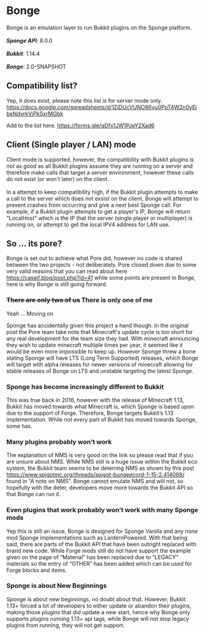 # Bonge

Bonge is an emulation layer to run Bukkit plugins on the Sponge platform. 
<br><br>
**_Sponge API_**: 8.0.0 <br>
<br>
**_Bukkit_**: 1.14.4<br>
<br>
**_Bonge_**: 2.0-SNAPSHOT <br>

## Compatibility list?
Yep, it does exist, please note this list is for server mode only. https://docs.google.com/spreadsheets/d/1ZiDUcVUNO86vu0PpT4W2n0yEjbeNdvrkVjPkSxrMGbk 

Add to the list here.
https://forms.gle/qDfx1JW1PJeY2Xad6

## Client (Single player / LAN) mode
Client mode is supported, however, the compatibility with Bukkit plugins is not as good as all Bukkit plugins assume they are running on a server and therefore make calls that target a server environment, however these calls do not exist (or won't later) on the client. <br><br>
In a attempt to keep compatibility high, if the Bukkit plugin attempts to make a call to the server which does not exsist on the client, Bonge will attempt to prevent crashes from occurring and give a next best Sponge call. For example, if a Bukkit plugin attempts to get a player's IP, Bonge will return "LocalHost" which is the IP that the server (single player or multiplayer) is running on, or attempt to get the local IPV4 address for LAN use.

## So … its pore?
Bonge is set out to achieve what Pore did, however no code is shared between the two projects - not deliberately. Pore closed down due to some very valid reasons that you can read about here https://caseif.blog/post.php?id=41 while some points are present in Bonge, here is why Bonge is still going forward. 

### ~~There are only two of us~~ There is only one of me
Yeah … Moving on

Sponge has accidentally given this project a hand though. In the original post the Pore team take note that Minecraft's update cycle is too short for any real development for the team size they had. With minecraft announcing they wish to update minecraft multiple times per year, it  seemed like it would be even more impossible to keep up. However Sponge threw a bone stating Sponge will have LTS (Long Term Supported) releases, which Bonge will target with alpha releases for newer versions of minecraft allowing for stable releases of Bonge on LTS and unstable targeting the latest Sponge. 
### Sponge has become increasingly different to Bukkit
This was true back in 2016, however with the release of Minecraft 1.13, Bukkit has moved towards what Minecraft is, which Sponge is based upon due to the support of Forge. Therefore, Bonge targets Bukkit’s 1.13 implementation. While not every part of Bukkit has moved towards Sponge, some has.

### Many plugins probably won’t work
The explanation of NMS is very good on the link so please read that if you are unsure about NMS. While NMS still is a huge issue within the Bukkit eco system, the Bukkit team seems to be deterring NMS as shown by this post https://www.spigotmc.org/threads/spigot-bungeecord-1-15-2.414068/ found in “A note on NMS”. Bonge cannot emulate NMS and will not, so hopefully with the deter, developers move more towards the Bukkit API so that Bonge can run it. 

### Even plugins that work probably won’t work with many Sponge mods
Yep this is still an issue, Bonge is designed for Sponge Vanilla and any none mod Sponge implementations such as LanternPowered. With that being said, there are parts of the Bukkit API that have been outright replaced with brand new code. While Forge mods still do not have support the example given on the page of “Material” has been replaced due to “LEGACY” materials so the entry of “OTHER” has been added which can be used for Forge blocks and items.

### Sponge is about New Beginnings
Sponge is about new beginnings, no doubt about that. However, Bukkit 1.13+ forced a lot of developers to either update or abandon their plugins, making those plugins that did update a new start, hence why Bonge only supports plugins running 1.13+ api tags, while Bonge will not stop legacy plugins from running, they will not get support.   

